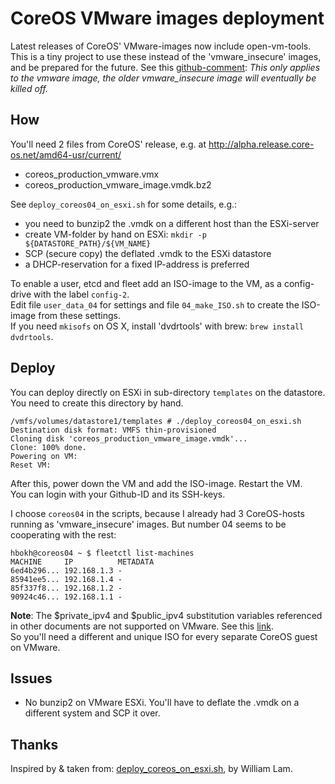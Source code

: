 # CoreOS VMware images deployment

Latest releases of CoreOS' VMware-images now include open-vm-tools.  
This is a tiny project to use these instead of the 'vmware_insecure' images, and be prepared for the future.
See this [github-comment](https://github.com/coreos/coreos-overlay/issues/499#issuecomment-58461747):  *This only applies to the vmware image, the older vmware\_insecure image will eventually be killed off.*

## How

You'll need 2 files from CoreOS' release, e.g. at http://alpha.release.core-os.net/amd64-usr/current/

- coreos_production_vmware.vmx
- coreos_production_vmware_image.vmdk.bz2

See `deploy_coreos04_on_esxi.sh` for some details, e.g.:

- you need to bunzip2 the .vmdk on a different host than the ESXi-server
- create VM-folder by hand on ESXi: `mkdir -p ${DATASTORE_PATH}/${VM_NAME}`
- SCP (secure copy) the deflated .vmdk to the ESXi datastore
- a DHCP-reservation for a fixed IP-address is preferred

To enable a user, etcd and fleet add an ISO-image to the VM, as a config-drive with the label `config-2`.  
Edit file `user_data_04` for settings and file `04_make_ISO.sh` to create the ISO-image from these settings.  
If you need `mkisofs` on OS X, install 'dvdrtools' with brew: `brew install dvdrtools`.  


## Deploy

You can deploy directly on ESXi in sub-directory `templates` on the datastore. You need to create this directory by hand.

```
/vmfs/volumes/datastore1/templates # ./deploy_coreos04_on_esxi.sh
Destination disk format: VMFS thin-provisioned
Cloning disk 'coreos_production_vmware_image.vmdk'...
Clone: 100% done.
Powering on VM:
Reset VM:
```

After this, power down the VM and add the ISO-image. Restart the VM.  
You can login with your Github-ID and its SSH-keys.

I choose `coreos04` in the scripts, because I already had 3 CoreOS-hosts running as 'vmware_insecure' images. But number 04 seems to be cooperating with the rest: 

```
hbokh@coreos04 ~ $ fleetctl list-machines  
MACHINE		IP		    METADATA  
6ed4b296...	192.168.1.3	-  
85941ee5...	192.168.1.4	-  
85f337f8...	192.168.1.2	-  
90924c46...	192.168.1.1	-
```

**Note**: The $private_ipv4 and $public_ipv4 substitution variables referenced in other documents are not supported on VMware. See this [link](https://coreos.com/docs/running-coreos/platforms/vmware/).  
So you'll need a different and unique ISO for every separate CoreOS guest on VMware.


## Issues

- No bunzip2 on VMware ESXi. You'll have to deflate the .vmdk on a different system and SCP it over.

## Thanks

Inspired by & taken from: [deploy_coreos_on_esxi.sh](https://github.com/lamw/vghetto-scripts/blob/master/shell/deploy_coreos_on_esxi.sh), by William Lam.
